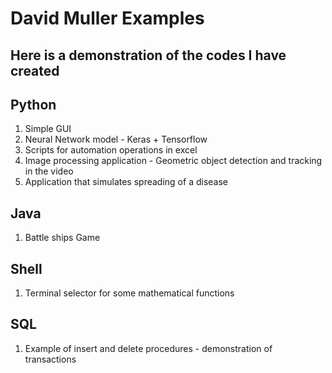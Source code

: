 # David Muller Examples

## Here is a demonstration of the codes I have created

## Python
1) Simple GUI
2) Neural Network model - Keras + Tensorflow
3) Scripts for automation operations in excel
4) Image processing application - Geometric object detection and tracking in the video
5) Application that simulates spreading of a disease

## Java
1) Battle ships Game

## Shell
1) Terminal selector for some mathematical functions

## SQL
1) Example of insert and delete procedures - demonstration of transactions
